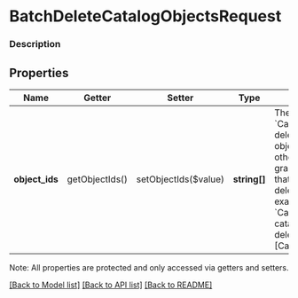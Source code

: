 # BatchDeleteCatalogObjectsRequest

### Description



## Properties
Name | Getter | Setter | Type | Description | Notes
------------ | ------------- | ------------- | ------------- | ------------- | -------------
**object_ids** | getObjectIds() | setObjectIds($value) | **string[]** | The IDs of the &#x60;CatalogObject&#x60;s to be deleted. When an object is deleted, other objects in the graph that depend on that object will be deleted as well (for example, deleting a &#x60;CatalogItem](#type-catalogitem) will delete its [CatalogItemVariation&#x60;. | [optional] 

Note: All properties are protected and only accessed via getters and setters.

[[Back to Model list]](../../README.md#documentation-for-models) [[Back to API list]](../../README.md#documentation-for-api-endpoints) [[Back to README]](../../README.md)

